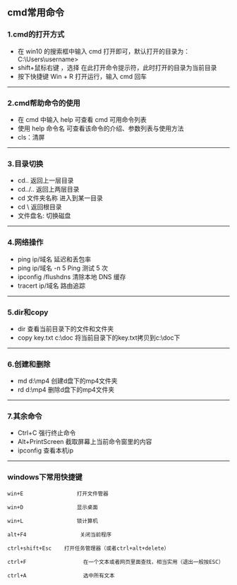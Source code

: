 ## cmd常用命令

### 1.cmd的打开方式
+ 在 win10 的搜索框中输入 cmd 打开即可，默认打开的目录为：C:\Users\username>
+ shift+鼠标右键 ，选择 在此打开命令提示符，此时打开的目录为当前目录
+ 按下快捷键 Win + R 打开运行，输入 cmd 回车
---
### 2.cmd帮助命令的使用
+ 在 cmd 中输入 help 可查看 cmd 可用命令列表
+ 使用 help 命令名 可查看该命令的介绍、参数列表与使用方法
+ cls：清屏
---
### 3.目录切换
+ cd..               返回上一层目录
+ cd../..            返回上两层目录
+ cd 文件夹名称       进入到某一目录
+ cd \               返回根目录
+ 文件盘名:           切换磁盘
---
### 4.网络操作
+ ping ip/域名          延迟和丢包率
+ ping ip/域名 -n 5     Ping 测试 5 次
+ ipconfig /flushdns    清除本地 DNS 缓存
+ tracert ip/域名       路由追踪
---
### 5.dir和copy
+ dir                   查看当前目录下的文件和文件夹
+ copy key.txt c:\doc   将当前目录下的key.txt拷贝到c:\doc下
---
### 6.创建和删除
+ md d:\mp4          创建d盘下的mp4文件夹
+ rd d:\mp4          删除d盘下的mp4文件夹
---
### 7.其余命令
+ Ctrl+C             强行终止命令
+ Alt+PrintScreen    截取屏幕上当前命令窗里的内容
+ ipconfig           查看本机ip
---
### windows下常用快捷键

```
win+E                 打开文件管器

win+D                 显示桌面

win+L                 锁计算机

alt+F4                 关闭当前程序

ctrl+shift+Esc    打开任务管理器（或者ctrl+alt+delete）

ctrl+F                  在一个文本或者网页里面查找，相当实用（退出一般按ESC）

ctrl+A                  选中所有文本
